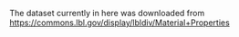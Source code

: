 The dataset currently in here was downloaded from https://commons.lbl.gov/display/lbldiv/Material+Properties
